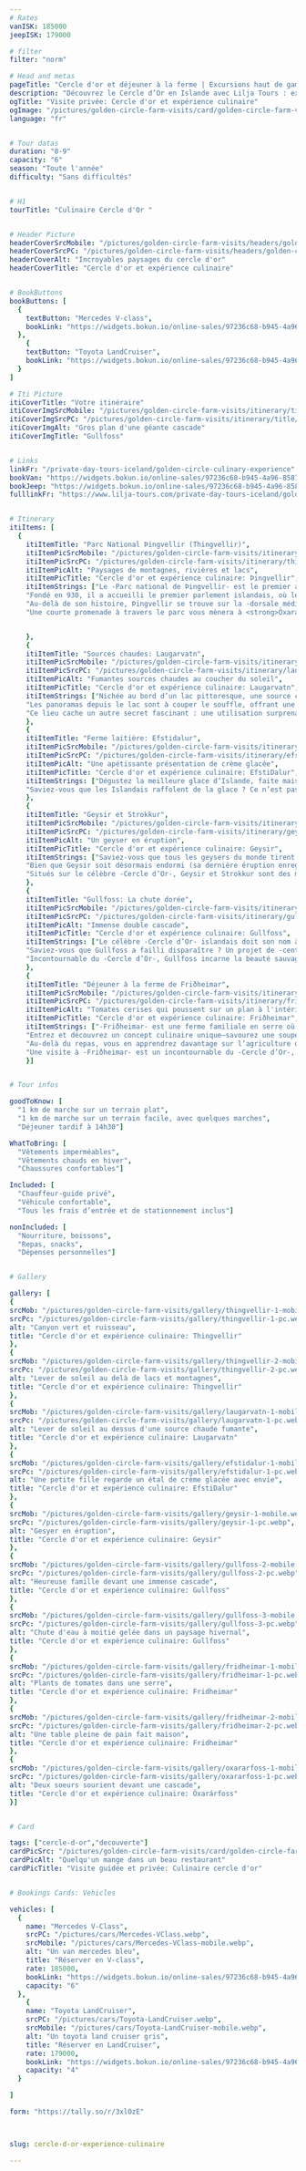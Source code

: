 ```yaml
---
# Rates
vanISK: 185000
jeepISK: 179000

# filter
filter: "norm"

# Head and metas
pageTitle: "Cercle d'or et déjeuner à la ferme | Excursions haut de gamme "
description: "Découvrez le Cercle d’Or en Islande avec Lilja Tours : explorez Þingvellir, le geyser Strokkur, la chute Gullfoss et des fermes locales pour des expériences uniques."
ogTitle: "Visite privée: Cercle d'or et expérience culinaire"
ogImage: "/pictures/golden-circle-farm-visits/card/golden-circle-farm-visits.webp"
language: "fr"


# Tour datas
duration: "8-9"
capacity: "6"
season: "Toute l'année"
difficulty: "Sans difficultés"


# H1
tourTitle: "Culinaire Cercle d'Or "


# Header Picture
headerCoverSrcMobile: "/pictures/golden-circle-farm-visits/headers/golden-circle-farm-visits-mobile.webp"
headerCoverSrcPC: "/pictures/golden-circle-farm-visits/headers/golden-circle-farm-visits-pc.webp"
headerCoverAlt: "Incroyables paysages du cercle d'or"
headerCoverTitle: "Cercle d'or et expérience culinaire"


# BookButtons
bookButtons: [
  {
    textButton: "Mercedes V-class",
    bookLink: "https://widgets.bokun.io/online-sales/97236c68-b945-4a96-8587-660bdc4c45fd/experience-calendar/753715"
  },
    {
    textButton: "Toyota LandCruiser",
    bookLink: "https://widgets.bokun.io/online-sales/97236c68-b945-4a96-8587-660bdc4c45fd/experience-calendar/753717"
  }
]

# Iti Picture
itiCoverTitle: "Votre itinéraire"
itiCoverImgSrcMobile: "/pictures/golden-circle-farm-visits/itinerary/title/Gullfoss-watefall-mobile.webp"
itiCoverImgSrcPC: "/pictures/golden-circle-farm-visits/itinerary/title/Gullfoss-watefall-pc.webp"
itiCoverImgAlt: "Gros plan d'une géante cascade"
itiCoverImgTitle: "Gullfoss"


# Links
linkFr: "/private-day-tours-iceland/golden-circle-culinary-experience"
bookVan: "https://widgets.bokun.io/online-sales/97236c68-b945-4a96-8587-660bdc4c45fd/experience-calendar/753715"
bookJeep: "https://widgets.bokun.io/online-sales/97236c68-b945-4a96-8587-660bdc4c45fd/experience-calendar/753717"
fulllinkFr: "https://www.lilja-tours.com/private-day-tours-iceland/golden-circle-culinary-experience"


# Itinerary
itiItems: [
  { 
    itiItemTitle: "Parc National Þingvellir (Thingvellir)",
    itiItemPicSrcMobile: "/pictures/golden-circle-farm-visits/itinerary/thingvellir-mobile.webp",
    itiItemPicSrcPC: "/pictures/golden-circle-farm-visits/itinerary/thingvellir-pc.webp",
    itiItemPicAlt: "Paysages de montagnes, rivières et lacs",
    itiItemPicTitle: "Cercle d'or et expérience culinaire: Þingvellir",
    itiItemStrings: ["Le -Parc national de Þingvellir- est le premier arrêt idéal de votre <strong>tour du Cercle d’Or</strong>, offrant des paysages à couper le souffle et un riche héritage historique.",  
    "Fondé en 930, il a accueilli le premier parlement islandais, où les colons se réunissaient pour établir des lois. Le parlement y est resté jusqu’en 1798, et en 2004, Þingvellir a obtenu le statut de <strong>site du patrimoine mondial de l’UNESCO</strong>.",  
    "Au-delà de son histoire, Þingvellir se trouve sur la -dorsale médio-atlantique-, marquant la séparation entre les plaques tectoniques eurasienne et nord-américaine. C’est le seul endroit au monde où cette faille est visible au-dessus du niveau de la mer. Depuis la -plateforme d’observation de Hákið-, vous vous tiendrez au bord du continent américain.",  
    "Une courte promenade à travers le parc vous mènera à <strong>Öxarárfoss</strong>, une cascade pittoresque avec une histoire fascinante."]


    },
    {
    itiItemTitle: "Sources chaudes: Laugarvatn",
    itiItemPicSrcMobile: "/pictures/golden-circle-farm-visits/itinerary/laugarvatn-mobile.webp",
    itiItemPicSrcPC: "/pictures/golden-circle-farm-visits/itinerary/laugarvatn-pc.webp",
    itiItemPicAlt: "Fumantes sources chaudes au coucher du soleil",
    itiItemPicTitle: "Cercle d'or et expérience culinaire: Laugarvatn",
    itiItemStrings: ["Nichée au bord d’un lac pittoresque, une source chaude active se déverse dans le -Laugarvatn-, empêchant ses rives de geler même en plein hiver islandais.",
    "Les panoramas depuis le lac sont à couper le souffle, offrant une vue sur le puissant volcan <strong>Hekla</strong> et, par temps clair, sur l’<strong>Eyjafjallajökull</strong>, qui a éclaté en -2010-, perturbant le trafic aérien européen.",
    "Ce lieu cache un autre secret fascinant : une utilisation surprenante de la chaleur terrestre. Mais cela, vous le découvrirez sur place !"]
    },
    {
    itiItemTitle: "Ferme laitière: Efstidalur",
    itiItemPicSrcMobile: "/pictures/golden-circle-farm-visits/itinerary/efstidalur-mobile.webp",
    itiItemPicSrcPC: "/pictures/golden-circle-farm-visits/itinerary/efstidalur-pc.webp",
    itiItemPicAlt: "Une apétissante présentation de crème glacée",
    itiItemPicTitle: "Cercle d'or et expérience culinaire: EfstiDalur",
    itiItemStrings: ["Dégustez la meilleure glace d’Islande, faite maison dans une charmante ferme laitière appartenant à la même famille depuis -1750-. Nulle part en Islande (ou même dans le monde ?) vous ne trouverez une crème glacée plus onctueuse et savoureuse.",
    "Saviez-vous que les Islandais raffolent de la glace ? Ce n’est pas une légende, ils en mangent toute l’année, quel que soit le temps. En goûter une, c’est vivre une véritable expérience culturelle !"]
    },
    {
    itiItemTitle: "Geysir et Strokkur",
    itiItemPicSrcMobile: "/pictures/golden-circle-farm-visits/itinerary/geysir-mobile.webp",
    itiItemPicSrcPC: "/pictures/golden-circle-farm-visits/itinerary/geysir-pc.webp",
    itiItemPicAlt: "Un geyser en éruption",
    itiItemPicTitle: "Cercle d'or et expérience culinaire: Geysir",
    itiItemStrings: ["Saviez-vous que tous les geysers du monde tirent leur nom de -Geysir- en Islande ? Le mot geyser vient du verbe islandais -að geysa,- qui signifie jaillir.",
    "Bien que Geysir soit désormais endormi (sa dernière éruption enregistrée date de -2000-), son voisin -Strokkur- reste extrêmement actif. Il entre en éruption toutes les -5 à 10 minutes-, offrant aux visiteurs des jets spectaculaires d’eau bouillonnante.",
    "Situés sur le célèbre -Cercle d’Or-, Geysir et Strokkur sont des merveilles naturelles incontournables, témoignant de la puissance géothermique de l’Islande. Ne manquez pas le spectacle impressionnant des éruptions de Strokkur !"]
    },
    {
    itiItemTitle: "Gullfoss: La chute dorée",
    itiItemPicSrcMobile: "/pictures/golden-circle-farm-visits/itinerary/gullfoss-mobile.webp",
    itiItemPicSrcPC: "/pictures/golden-circle-farm-visits/itinerary/gullfoss-pc.webp",
    itiItemPicAlt: "Immense double cascade",
    itiItemPicTitle: "Cercle d'or et expérience culinaire: Gullfoss",
    itiItemStrings: ["Le célèbre -Cercle d’Or- islandais doit son nom à -Gullfoss-, la spectaculaire -Chute d’Or-. De nombreuses légendes entourent son origine, et votre guide vous dévoilera ces récits fascinants lors de votre visite.",
    "Saviez-vous que Gullfoss a failli disparaître ? Un projet de -centrale hydroélectrique- aurait pu transformer ce trésor naturel à jamais. Heureusement, des efforts de conservation ont préservé sa splendeur, permettant aux visiteurs d’admirer sa puissance brute encore aujourd’hui.",
    "Incontournable du -Cercle d’Or-, Gullfoss incarne la beauté sauvage de l’Islande avec ses cascades grondantes et sa brume dorée envoûtante."]
    },
    {
    itiItemTitle: "Déjeuner à la ferme de Friðheimar",
    itiItemPicSrcMobile: "/pictures/golden-circle-farm-visits/itinerary/fridheimar-mobile.webp",
    itiItemPicSrcPC: "/pictures/golden-circle-farm-visits/itinerary/fridheimar-pc.webp",
    itiItemPicAlt: "Tomates cerises qui poussent sur un plan à l'intérieur d'une serra",
    itiItemPicTitle: "Cercle d'or et expérience culinaire: Friðheimar",
    itiItemStrings: ["-Friðheimar- est une ferme familiale en serre où des tomates fraîches poussent toute l’année, grâce à l’énergie géothermique islandaise.",
    "Entrez et découvrez un concept culinaire unique—savourez une soupe de tomates maison, du pain frais et même des boissons à base de tomates, le tout servi dans la chaleur de la serre.",
    "Au-delà du repas, vous en apprendrez davantage sur l’agriculture durable en Islande, où ressources naturelles et innovation rendent la culture possible toute l’année.",
    "Une visite à -Friðheimar- est un incontournable du -Cercle d’Or-, offrant une pause gourmande et éducative au cœur des paysages grandioses de l’Islande."]
    }]


# Tour infos

goodToKnow: [
  "1 km de marche sur un terrain plat",
  "1 km de marche sur un terrain facile, avec quelques marches",
  "Déjeuner tardif à 14h30"]

WhatToBring: [
  "Vêtements imperméables",
  "Vêtements chauds en hiver",
  "Chaussures confortables"]

Included: [
  "Chauffeur-guide privé",
  "Véhicule confortable",
  "Tous les frais d’entrée et de stationnement inclus"]

nonIncluded: [
  "Nourriture, boissons",
  "Repas, snacks",
  "Dépenses personnelles"]


# Gallery

gallery: [
{
srcMob: "/pictures/golden-circle-farm-visits/gallery/thingvellir-1-mobile.webp",
srcPc: "/pictures/golden-circle-farm-visits/gallery/thingvellir-1-pc.webp",
alt: "Canyon vert et ruisseau",
title: "Cercle d'or et expérience culinaire: Thingvellir"
},    
{
srcMob: "/pictures/golden-circle-farm-visits/gallery/thingvellir-2-mobile.webp",
srcPc: "/pictures/golden-circle-farm-visits/gallery/thingvellir-2-pc.webp",
alt: "Lever de soleil au delà de lacs et montagnes",
title: "Cercle d'or et expérience culinaire: Thingvellir"
},    
{
srcMob: "/pictures/golden-circle-farm-visits/gallery/laugarvatn-1-mobile.webp",
srcPc: "/pictures/golden-circle-farm-visits/gallery/laugarvatn-1-pc.webp",
alt: "Lever de soleil au dessus d'une source chaude fumante",
title: "Cercle d'or et expérience culinaire: Laugarvatn"
},  
{
srcMob: "/pictures/golden-circle-farm-visits/gallery/efstidalur-1-mobile.webp",
srcPc: "/pictures/golden-circle-farm-visits/gallery/efstidalur-1-pc.webp",
alt: "Une petite fille regarde un étal de crème glacée avec envie",
title: "Cercle d'or et expérience culinaire: EfstiDalur"
},  
{
srcMob: "/pictures/golden-circle-farm-visits/gallery/geysir-1-mobile.webp",
srcPc: "/pictures/golden-circle-farm-visits/gallery/geysir-1-pc.webp",
alt: "Gesyer en éruption",
title: "Cercle d'or et expérience culinaire: Geysir"
},   
{
srcMob: "/pictures/golden-circle-farm-visits/gallery/gullfoss-2-mobile.webp",
srcPc: "/pictures/golden-circle-farm-visits/gallery/gullfoss-2-pc.webp",
alt: "Heureuse famille devant une immense cascade",
title: "Cercle d'or et expérience culinaire: Gullfoss"
},    
{
srcMob: "/pictures/golden-circle-farm-visits/gallery/gullfoss-3-mobile.webp",
srcPc: "/pictures/golden-circle-farm-visits/gallery/gullfoss-3-pc.webp",
alt: "Chute d'eau à moitié gelée dans un paysage hivernal",
title: "Cercle d'or et expérience culinaire: Gullfoss"
},  
{
srcMob: "/pictures/golden-circle-farm-visits/gallery/fridheimar-1-mobile.webp",
srcPc: "/pictures/golden-circle-farm-visits/gallery/fridheimar-1-pc.webp",
alt: "Plants de tomates dans une serre",
title: "Cercle d'or et expérience culinaire: Fridheimar"
},  
{
srcMob: "/pictures/golden-circle-farm-visits/gallery/fridheimar-2-mobile.webp",
srcPc: "/pictures/golden-circle-farm-visits/gallery/fridheimar-2-pc.webp",
alt: "Une table pleine de pain fait maison",
title: "Cercle d'or et expérience culinaire: Fridheimar"
},  
{
srcMob: "/pictures/golden-circle-farm-visits/gallery/oxararfoss-1-mobile.webp",
srcPc: "/pictures/golden-circle-farm-visits/gallery/oxararfoss-1-pc.webp",
alt: "Deux soeurs sourient devant une cascade",
title: "Cercle d'or et expérience culinaire: Öxarárfoss"
}]


# Card

tags: ["cercle-d-or","decouverte"]
cardPicSrc: "/pictures/golden-circle-farm-visits/card/golden-circle-farm-visits.webp"
cardPicAlt: "Quelqu'un mange dans un beau restaurant"
cardPicTitle: "Visite guidée et privée: Culinaire cercle d'or"


# Bookings Cards: Vehicles

vehicles: [
  {
    name: "Mercedes V-Class",
    srcPC: "/pictures/cars/Mercedes-VClass.webp",
    srcMobile: "/pictures/cars/Mercedes-VClass-mobile.webp",
    alt: "Un van mercedes bleu",
    title: "Réserver en V-class",
    rate: 185000,
    bookLink: "https://widgets.bokun.io/online-sales/97236c68-b945-4a96-8587-660bdc4c45fd/experience-calendar/753715",
    capacity: "6"
  },
    {
    name: "Toyota LandCruiser",
    srcPC: "/pictures/cars/Toyota-LandCruiser.webp",
    srcMobile: "/pictures/cars/Toyota-LandCruiser-mobile.webp",
    alt: "Un toyota land cruiser gris",
    title: "Réserver en LandCruiser",
    rate: 179000,
    bookLink: "https://widgets.bokun.io/online-sales/97236c68-b945-4a96-8587-660bdc4c45fd/experience-calendar/753717",
    capacity: "4"
  }

]

form: "https://tally.so/r/3xlOzE"



slug: cercle-d-or-experience-culinaire

---
```

